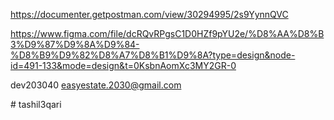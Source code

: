 

https://documenter.getpostman.com/view/30294995/2s9YynnQVC

https://www.figma.com/file/dcRQvRPgsC1D0HZf9pYU2e/%D8%AA%D8%B3%D9%87%D9%8A%D9%84-%D8%B9%D9%82%D8%A7%D8%B1%D9%8A?type=design&node-id=491-133&mode=design&t=0KsbnAomXc3MY2GR-0

dev203040
easyestate.2030@gmail.com

#   t a s h i l 3 q a r i  
 